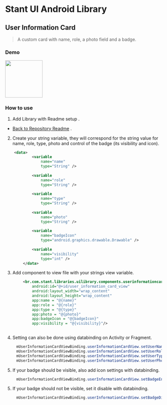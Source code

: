 # Stant UI Android Library

## User Information Card 
> A custom card with name, role, a photo field and a badge.

### Demo

<p>
  <img src="https://raw.githubusercontent.com/stantmob/stant-ui-android-library/master/ui-library/src/main/java/br/com/stant/libraries/uilibrary/components/userinformationcardview/doc/user_information_card.png"  width="120">
</p>

### How to use

1. Add Library with Readme setup .
* [Back to Repository Readme](https://github.com/stantmob/stant-ui-android-library#how-add-into-your-project) .


2. Create your string variable, they will correspond for the string value for name, role, type, photo and control of the badge (its visibility and icon).
```xml
    <data>
            <variable
                name="name"
                type="String" />
    
            <variable
                name="role"
                type="String" />
    
            <variable
                name="type"
                type="String" />
    
            <variable
                name="photo"
                type="String" />
    
            <variable
                name="badgeIcon"
                type="android.graphics.drawable.Drawable" />
    
            <variable
                name="visibility"
                type="int" />
        </data>
```

3. Add component to view file with your strings view variable. 
```xml
        <br.com.stant.libraries.uilibrary.components.userinformationcardview.UserInformationCardView
            android:id="@+id/user_information_card_view"
            android:layout_width="wrap_content"
            android:layout_height="wrap_content" 
            app:name = "@{name}"
            app:role = "@{role}"
            app:type = "@{type}"
            app:photo = "@{photo}"
            app:badgeIcon = "@{badgeIcon}"
            app:visibility = "@{visibility}"/>
           
```

4. Setting can also be done using databinding on Activity or Fragment.
```java
     mUserInformationCardViewBinding.userInformationCardView.setUserName(name);
     mUserInformationCardViewBinding.userInformationCardView.setUserRole(role);
     mUserInformationCardViewBinding.userInformationCardView.setUserType(type);
     mUserInformationCardViewBinding.userInformationCardView.setUserPhoto(photo);
```

5. If your badge should be visible, also add icon settings with databinding.
```java
     mUserInformationCardViewBinding.userInformationCardView.setBadgeEnable(badgeIcon);
```
5. If your badge should not be visible, set it disable with databinding.
```java
     mUserInformationCardViewBinding.userInformationCardView.setBadgeDisable();
```
